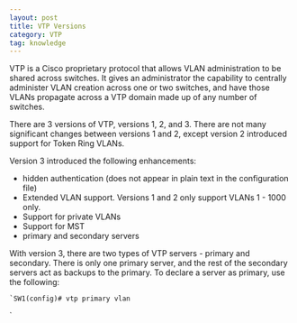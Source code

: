```yaml
---
layout: post
title: VTP Versions
category: VTP
tag: knowledge
---
```

VTP is a Cisco proprietary protocol that allows VLAN administration to be shared across switches. It gives an administrator the capability to centrally administer VLAN creation across one or two switches, and have those VLANs propagate across a VTP domain made up of any number of switches.


There are 3 versions of VTP, versions 1, 2, and 3.  There are not many significant changes between versions 1 and 2, except version 2 introduced support for Token Ring VLANs.

Version 3 introduced the following enhancements:
- hidden authentication (does not appear in plain text in the configuration file)
- Extended VLAN support. Versions 1 and 2 only support VLANs 1 - 1000 only.
- Support for private VLANs
- Support for MST
- primary and secondary servers

With version 3, there are two types of VTP servers - primary and secondary. There is only one primary server, and the rest of the secondary servers act as backups to the primary. To declare a server as primary, use the following:
```
`SW1(config)# vtp primary vlan
```
`